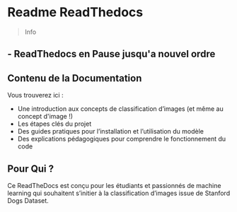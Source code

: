 
#  Readme ReadThedocs 
>Info
## - ReadThedocs en Pause jusqu'a nouvel ordre

## Contenu de la Documentation  
Vous trouverez ici :  
- Une introduction aux concepts de classification d’images (et même au concept d'image !)
- Les étapes clés du projet  
- Des guides pratiques pour l’installation et l’utilisation du modèle  
- Des explications pédagogiques pour comprendre le fonctionnement du code  

##  Pour Qui ?  
Ce ReadTheDocs est conçu pour les étudiants et passionnés de machine learning qui souhaitent s’initier à la classification d’images issue de Stanford Dogs Dataset.
